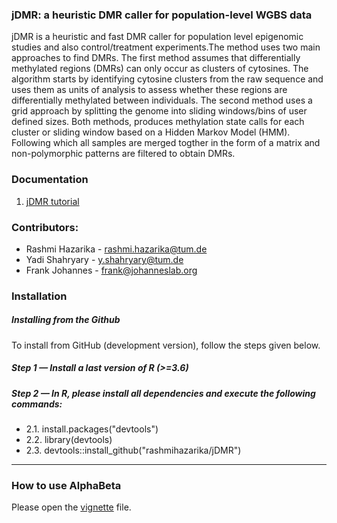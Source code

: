 ### jDMR: a heuristic DMR caller for population-level WGBS data

jDMR is a heuristic and fast DMR caller for population level epigenomic studies and also control/treatment experiments.The method uses two main approaches to find DMRs. The first method assumes that differentially methylated regions (DMRs) can only occur as clusters of cytosines. The algorithm starts by identifying cytosine clusters from the raw sequence and uses them as units of analysis to assess whether these regions are differentially methylated between individuals. The second method uses a grid approach by splitting the genome into sliding windows/bins of user defined sizes. Both methods, produces methylation state calls for each cluster or sliding window based on a Hidden Markov Model (HMM). Following which all samples are merged togther in the form of a matrix and non-polymorphic patterns are filtered to obtain DMRs.

### Documentation

1. [jDMR tutorial](docs/jDMR-tutorial.pdf)

### Contributors:

- Rashmi Hazarika - rashmi.hazarika@tum.de
- Yadi Shahryary - y.shahryary@tum.de
- Frank Johannes - frank@johanneslab.org

### Installation


##### Installing from the Github

To install from GitHub (development version), follow the steps given below. 

##### Step 1 — Install a last version of R (>=3.6)

##### Step 2 — In R, please install all dependencies and execute the following commands:
 - 2.1.  install.packages("devtools")
 - 2.2.  library(devtools)
 - 2.3.  devtools::install_github("rashmihazarika/jDMR")

------------------------------------------------------------------------

### How to use AlphaBeta

Please open the [vignette](https://github.com/rashmihazarika/jDMR/blob/master/vignettes/jDMR-tutorial.pdf) file.
